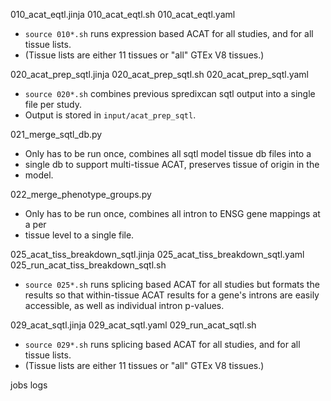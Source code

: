 010_acat_eqtl.jinja
010_acat_eqtl.sh
010_acat_eqtl.yaml
  * `source 010*.sh` runs expression based ACAT for all studies, and for all tissue lists.
  * (Tissue lists are either 11 tissues or "all" GTEx V8 tissues.)

020_acat_prep_sqtl.jinja
020_acat_prep_sqtl.sh
020_acat_prep_sqtl.yaml
  * `source 020*.sh` combines previous spredixcan sqtl output into a single file per study.
  * Output is stored in `input/acat_prep_sqtl`.

021_merge_sqtl_db.py
  * Only has to be run once, combines all sqtl model tissue db files into a
  * single db to support multi-tissue ACAT, preserves tissue of origin in the
  * model.

022_merge_phenotype_groups.py
  * Only has to be run once, combines all intron to ENSG gene mappings at a per
  * tissue level to a single file.

025_acat_tiss_breakdown_sqtl.jinja
025_acat_tiss_breakdown_sqtl.yaml
025_run_acat_tiss_breakdown_sqtl.sh
  * `source 025*.sh` runs splicing based ACAT for all studies but formats the
    results so that within-tissue ACAT results for a gene's introns are easily
    accessible, as well as individual intron p-values.

029_acat_sqtl.jinja
029_acat_sqtl.yaml
029_run_acat_sqtl.sh
  * `source 029*.sh` runs splicing based ACAT for all studies, and for all tissue lists.
  * (Tissue lists are either 11 tissues or "all" GTEx V8 tissues.)

jobs
logs
